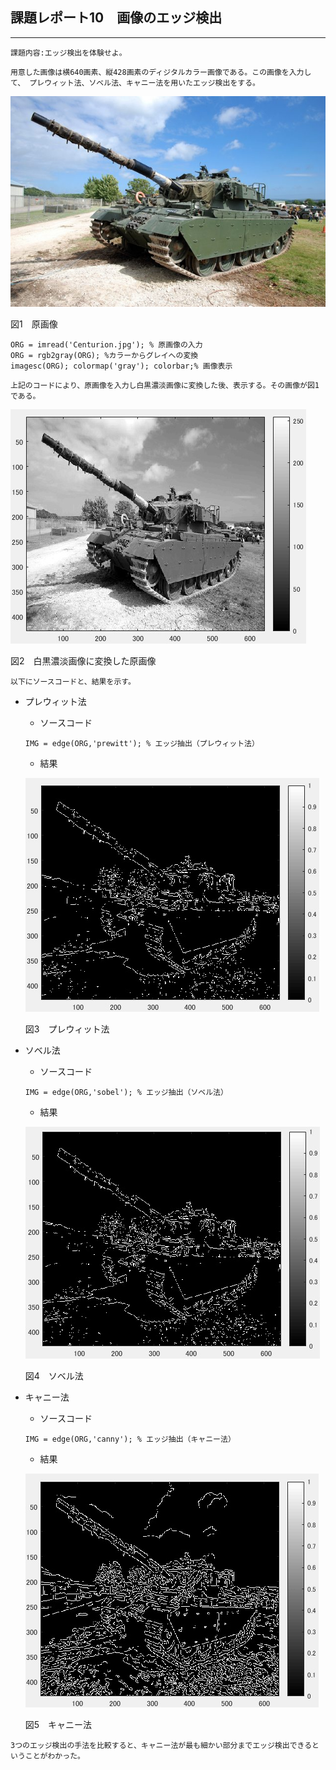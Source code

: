 ## 課題レポート10　画像のエッジ検出
---
`
課題内容:エッジ検出を体験せよ。
`

`
用意した画像は横640画素、縦428画素のディジタルカラー画像である。この画像を入力して、
プレウィット法、ソベル法、キャニー法を用いたエッジ検出をする。
`

![Centurion](./Centurion.jpg)

図1　原画像

`
ORG = imread('Centurion.jpg'); % 原画像の入力
`  
`
ORG = rgb2gray(ORG); %カラーからグレイへの変換
`  
`
imagesc(ORG); colormap('gray'); colorbar;% 画像表示
`

`
上記のコードにより、原画像を入力し白黒濃淡画像に変換した後、表示する。その画像が図1である。
`

![10-1](./10-1.jpg)

図2　白黒濃淡画像に変換した原画像

`
以下にソースコードと、結果を示す。
`
- プレウィット法
    - ソースコード

    `
    IMG = edge(ORG,'prewitt'); % エッジ抽出（プレウィット法）
    `
    - 結果

    ![10-2](./10-2.jpg)
    
    図3　プレウィット法
    
- ソベル法
    - ソースコード

    `
    IMG = edge(ORG,'sobel'); % エッジ抽出（ソベル法）
    `
    - 結果

    ![10-3](./10-3.jpg)
    
    図4　ソベル法
    
- キャニー法
    - ソースコード

    `
    IMG = edge(ORG,'canny'); % エッジ抽出（キャニー法）
    `
    - 結果

    ![10-4](./10-4.jpg)
    
    図5　キャニー法

`
3つのエッジ検出の手法を比較すると、キャニー法が最も細かい部分までエッジ検出できるということがわかった。
`
